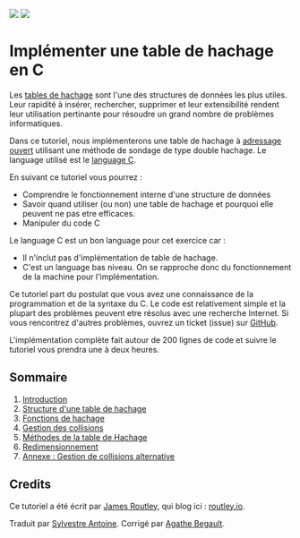 [<img src="/.translations/flags/gb.png">](/README.md) [<img src="/.translations/flags/fr.png">](/.translations/fr/README.md)

# Implémenter une table de hachage en C

Les [tables de hachage](https://fr.wikipedia.org/wiki/Table_de_hachage) sont l'une des structures de données les plus utiles.
Leur rapidité à insérer, rechercher, supprimer et leur extensibilité rendent leur utilisation pertinante pour résoudre un grand nombre de problèmes informatiques.

Dans ce tutoriel, nous implémenterons une table de hachage à [adressage ouvert](https://fr.wikipedia.org/wiki/Table_de_hachage#Adressage_ouvert) utilisant une méthode de sondage de type double hachage. Le language utilisé est le [language C](https://fr.wikipedia.org/wiki/C_(langage)).

En suivant ce tutoriel vous pourrez :

- Comprendre le fonctionnement interne d'une structure de données
- Savoir quand utiliser (ou non) une table de hachage et pourquoi elle peuvent ne pas etre efficaces.
- Manipuler du code C

Le language C est un bon language pour cet exercice car :

- Il n'inclut pas d'implémentation de table de hachage.
- C'est un language bas niveau. On se rapproche donc du fonctionnement de la machine pour l'implémentation.

Ce tutoriel part du postulat que vous avez une connaissance de la programmation et de la syntaxe du C. Le code est relativement simple et la plupart des problèmes peuvent etre résolus avec une recherche Internet. Si vous rencontrez d'autres problèmes, ouvrez un ticket (issue) sur [GitHub](https://github.com/jamesroutley/write-a-hash+table/issues).

L'implémentation complète fait autour de 200 lignes de code et suivre le tutoriel vous prendra une à deux heures.

## Sommaire

1. [Introduction](./01-introduction)
2. [Structure d'une table de hachage](./02-hash-table)
3. [Fonctions de hachage](./03-hashing)
4. [Gestion des collisions](./04-collisions)
5. [Méthodes de la table de Hachage](./05-methods)
6. [Redimensionnement](./06-resizing)
7. [Annexe : Gestion de collisions alternative](./07-appendix)

## Credits

Ce tutoriel a été écrit par [James Routley](https://twitter.com/james_routley),
qui blog ici : [routley.io](https://routley.io).

Traduit par [Sylvestre Antoine](https://github.com/yoshyn).
Corrigé par [Agathe Begault](https://github/begault).
